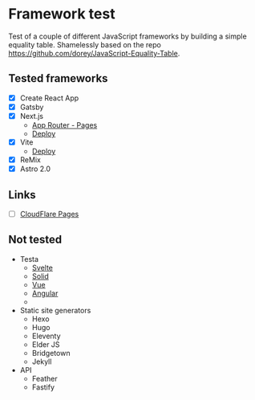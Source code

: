 # Framework test

Test of a couple of different JavaScript frameworks by building a simple equality table. Shamelessly based on the repo https://github.com/dorey/JavaScript-Equality-Table.

## Tested frameworks

- [x] Create React App
- [x] Gatsby
- [x] Next.js
  - [App Router - Pages](https://beta.nextjs.org/docs/routing/fundamentals)
  - [Deploy](https://vercel.com/ropaolle/js-equality-table/settings/general)
- [x] Vite
  - [Deploy](https://dash.cloudflare.com/6366c6999e5353a03edd4b5b87499b69/pages)
- [x] ReMix
- [x] Astro 2.0

## Links

- [ ] [CloudFlare Pages](https://developers.cloudflare.com/pages/framework-guides/deploy-an-astro-site/)

## Not tested

- Testa
  - [Svelte](https://svelte.dev/)
  - [Solid](https://www.solidjs.com/)
  - [Vue](https://vuejs.org/)
  - [Angular](https://angular.io/)
  - []()
- Static site generators
  - Hexo
  - Hugo
  - Eleventy
  - Elder JS
  - Bridgetown
  - Jekyll
- API
  - Feather
  - Fastify
